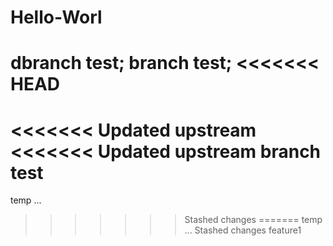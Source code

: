 # Hello-Worl
dbranch test;
branch test;
<<<<<<< HEAD
=======
<<<<<<< Updated upstream
<<<<<<< Updated upstream
branch test
=======
temp ...
>>>>>>> Stashed changes
=======
temp ...
>>>>>>> Stashed changes
>>>>>>> feature1
